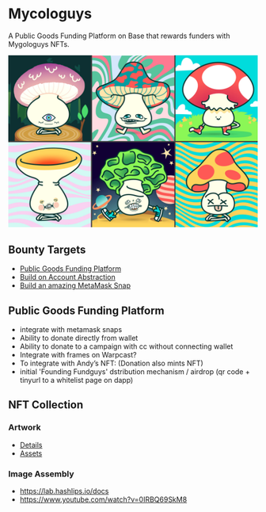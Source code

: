 # Mycologuys

A Public Goods Funding Platform on Base that rewards funders with Mygologuys NFTs.

![collection](./packages/nextjs/public/thumbnail.jpg)

## Bounty Targets

- [Public Goods Funding Platform](https://www.ethdenver.com/sponsor-bounties/public-goods-funding-platform)
- [Build on Account Abstraction](https://www.ethdenver.com/sponsor-bounties/build-on-account-abstraction)
- [Build an amazing MetaMask Snap](https://www.ethdenver.com/sponsor-bounties/build-an-amazing-metamask-snap)

## Public Goods Funding Platform

- integrate with metamask snaps
- Ability to donate directly from wallet
- Ability to donate to a campaign with cc without connecting wallet
- Integrate with frames on Warpcast?
- To integrate with Andy’s NFT: (Donation also mints NFT)
- initial 'Founding Fundguys' dstribution mechanism / airdrop (qr code + tinyurl to a whitelist page on dapp)

## NFT Collection

### Artwork

- [Details](https://atowler.com/eth-review/FUNGUYS/Mycologuys-NFTs_Breakdown.pdf)
- [Assets](https://drive.google.com/drive/folders/17cCTQgya_RZwNQnHxZ_NRK5r-iQMHDSt)

### Image Assembly

- https://lab.hashlips.io/docs
- https://www.youtube.com/watch?v=0IRBQ69SkM8
